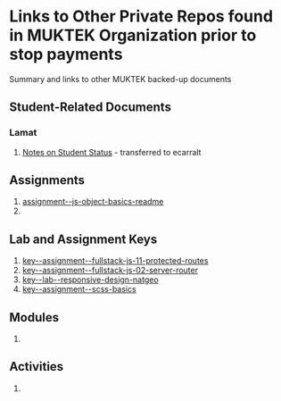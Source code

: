 # Links to Other Private Repos found in MUKTEK Organization prior to stop payments
Summary and links to other MUKTEK backed-up documents


## Student-Related Documents
### Lamat

1. [Notes on Student Status](https://github.com/ecarralt/lamat2018-student-notes) - transferred to ecarralt


## Assignments 
1. [assignment--js-object-basics-readme](https://github.com/ecarralt/assignment--js-object-basics-readme)
2. 

## Lab and Assignment Keys
1. [key--assignment--fullstack-js-11-protected-routes](https://github.com/ecarralt/key--assignment--fullstack-js-11-protected-routes)
2. [key--assignment--fullstack-js-02-server-router](https://github.com/ecarralt/key--assignment--fullstack-js-02-server-router)
3. [key--lab--responsive-design-natgeo](https://github.com/ecarralt/key--lab--responsive-design-natgeo)
4. [key--assignment--scss-basics](https://github.com/ecarralt/key--assignment--scss-basics)


## Modules
1. 


## Activities
1. 
